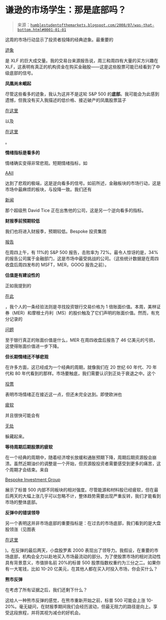 <!--yml

分类：未分类

日期：2024-05-18 01:07:28

-->

# 谦逊的市场学生：那是**底部**吗？

> 来源：[`humblestudentofthemarkets.blogspot.com/2008/07/was-that-bottom.html#0001-01-01`](https://humblestudentofthemarkets.blogspot.com/2008/07/was-that-bottom.html#0001-01-01)

这周的市场行动显示了投资者投降的经典迹象。最重要的

[迹象](http://vixandmore.blogspot.com/2008/07/xlf-volume-spikes-33-standard.html)

是 XLF 的巨大成交量。我的交易台来源报告说，周三和周四有大量的买方兴趣在 XLF，这表明有真正的机构资金在购买金融股——这是这些股票可能已经看到了中级底部的信号。

**凤凰尚未崛起**

尽管这些看多的迹象，我认为这并不是这轮 S&P 500 的**底部**。我可能会为此感到遗憾，但我没有买入我描述的低价格、接近破产的凤凰股票篮子

[在这里](http://humblestudentofthemarkets.blogspot.com/2008/06/timing-rise-of-phoenix-and-market.html)

以及

[在这里](http://humblestudentofthemarkets.blogspot.com/2008/05/waiting-for-ride-on-phoenix.html)

。

**情绪指标是看多的**

情绪确实变得非常悲观。短期情绪指标，如

[AAII](http://www.sentimentrader.com/subscriber/charts/WEEKLY/SURVEY_AAII_BULLRATIO_4WK.htm)

达到了悲观的极端，这是逆向看多的信号。如前所述，金融板块的市场行动，这是市场中最麻烦的板块，与投降一致。我们还有

[新闻](http://www.businessweek.com/investing/insights/blog/archives/2008/07/david_tice_mana.html)

那个超级熊 David Tice 正在出售他的公司，这是另一个逆向看多的指标。

**财报季前预期较低**

我们也将进入财报季，预期较低。Bespoke 投资集团

[报告](http://bespokeinvest.typepad.com/bespoke/2008/07/sp-500-earnings.html)

在周四上午，有 11%的 S&P 500 报告，击败率为 72%。最令人惊讶的是，34%的报告公司属于金融部门，这是市场中最受挑战的公司。（这些统计数据是在周四收盘后周四发布的 MSFT，MER，GOOG 报告之前）。

**估值是有建设性的**

正如我提到的

[在此](http://humblestudentofthemarkets.blogspot.com/2008/06/timing-rise-of-phoenix-and-market.html)

，我个人的一条经验法则是寻找投资银行交易价格为 1 倍账面价值。本周，美林证券（MER）和摩根士丹利（MS）的股价触及了它们声明的账面价值。然而，有充分记录的

[问题](http://blogs.wsj.com/deals/2008/06/26/book-value-a-meaningless-measure-of-a-banks-worth/)

至于银行真正的账面价值是什么，MER 在周四收盘后报告了 46 亿美元的亏损，这使得账面价值进一步下降。

**但长期情绪还不够悲观**

在许多方面，这已经成为一个经典的周期，就像我们在 20 世纪 60 年代、70 年代和 80 年代看到的那样。市场要触底，我们需要认识到正处于衰退之中。这个

[投票](http://www.crossingwallstreet.com/archives/2008/07/poll_whats_your.html)

表明市场情绪正在接近这一点，但还未完全达到。即使欧洲也

[疲软](http://www.bcaresearch.com/public/story.asp?pre=PRE-20080716.GIF)

并且很快可能会有

[无处](http://humblestudentofthemarkets.blogspot.com/2008/07/100-oil-before-150-but-200-before-50.html)

躲藏起来。

**等待周期后期股票的疲软**

在一个经典的周期中，随着经济增长放缓和通胀预期下降，周期后期资源股会崩溃。虽然近期油价的调整是一个开始，但资源股投资者需要感受到更多的痛苦，这个周期才会结束。来自

[Bespoke Investment Group](http://bespokeinvest.typepad.com/bespoke/2008/07/sector-relative.html)

展示了标普 500 内部不同板块的相对强度。尽管能源和材料股已经疲软，但在最后两天的大幅上涨几乎可以忽略不计，整体趋势需要出现严重反转，我们才能看到市场的整体底部。

**反弹中的错误领导**

另一个表明这并非市场底部的重要指标是：在过去的市场底部，我们看到的是大盘股领涨（见图表

[在这里](http://humblestudentofthemarkets.blogspot.com/2008/05/waiting-for-ride-on-phoenix.html)

)。在反弹的最后两天，小盘股罗素 2000 表现出了领导力。我假设，在重要的市场底部，机构会全力以赴地买入市场最流动的部分。为了使股票市场的相对流动性具有背景意义，市值排名前 20%的标普 500 股票指数权重约为三分之二。如果你有一大笔钱，比如 10-20 亿美元，在其他人都在买入时投入市场，你会买什么？

**熊市反弹**

在考虑了所有证据之后，我们还剩下什么？

这给人一种熊市反弹的感觉，在熊市重新开始之前，标普 500 可能会上涨 10-20%。毫无疑问，在财报季期间我们会经历波动，但最无阻力的路径是向上。享受这段旅程，并将其视为减仓的好机会。

